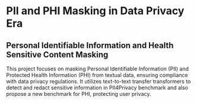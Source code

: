 # PII and PHI Masking in Data Privacy Era
## Personal Identifiable Information and Health Sensitive Content Masking
This project focuses on masking Personal Identifiable Information (PII) and Protected Health Information (PHI) from textual data, ensuring compliance with data privacy regulations. It utilizes text-to-text transfer transformers to detect and redact sensitive information in PII4Privacy benchmark and also propose a new benchmark for PHI, protecting user privacy. 
